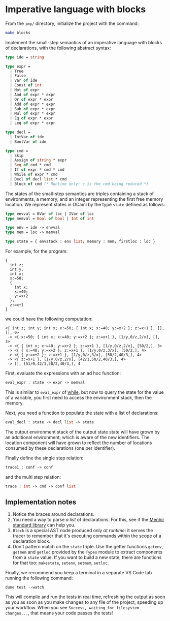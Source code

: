 # Imperative language with blocks

From the `imp/` directory, initialize the project with the command:
```sh
make blocks
```

Implement the small-step semantics of an imperative language with blocks of declarations,
with the following abstract syntax:
```ocaml
type ide = string

type expr =
  | True
  | False
  | Var of ide
  | Const of int
  | Not of expr
  | And of expr * expr
  | Or of expr * expr
  | Add of expr * expr
  | Sub of expr * expr
  | Mul of expr * expr
  | Eq of expr * expr
  | Leq of expr * expr

type decl =
  | IntVar of ide
  | BoolVar of ide

type cmd =
  | Skip
  | Assign of string * expr
  | Seq of cmd * cmd
  | If of expr * cmd * cmd
  | While of expr * cmd
  | Decl of decl list * cmd
  | Block of cmd (* Runtime only: c is the cmd being reduced *)
```

The states of the small-step semantics are triples containing
a stack of environments, a memory, and an integer representing the first free memory location.
We represent states in OCaml by the type `state` defined as follows:
```ocaml
type envval = BVar of loc | IVar of loc
type memval = Bool of bool | Int of int

type env = ide -> envval
type mem = loc -> memval

type state = { envstack : env list; memory : mem; firstloc : loc }
```
   
For example, for the program:
```
{
  int z;
  int y;
  int x;
  x:=50;
  {
    int x;
    x:=40;
    y:=x+2
  };
  z:=x+1
}
```
we could have the following computation:
```
<{ int z; int y; int x; x:=50; { int x; x:=40; y:=x+2 }; z:=x+1 }, [], [], 0>
 -> <{ x:=50; { int x; x:=40; y:=x+2 }; z:=x+1 }, [1/y,0/z,2/x], [], 3>
 -> <{ { int x; x:=40; y:=x+2 }; z:=x+1 }, [1/y,0/z,2/x], [50/2,], 3>
 -> <{ { x:=40; y:=x+2 }; z:=x+1 }, [1/y,0/z,3/x], [50/2,], 4>
 -> <{ { y:=x+2 }; z:=x+1 }, [1/y,0/z,3/x], [50/2,40/3,], 4>
 -> <{ z:=x+1 }, [1/y,0/z,2/x], [42/1,50/2,40/3,], 4>
 -> [], [51/0,42/1,50/2,40/3,], 4
 ```

First, evaluate the expressions with an ad hoc function:
```ocaml
eval_expr : state -> expr -> memval
```
This is similar to `eval_expr` of [while](../while/), but now to query the state for the value of a variable, you first need to access the environment stack, then the memory.

Next, you need a function to populate the state with a list of declarations:
```ocaml
eval_decl : state -> decl list -> state
```
The output environment stack of the output state state will have grown by an additional environment, which is aware of the new identifiers. The location component will have grown to reflect the number of locations consumed by these declarations (one per identifier).

Finally define the single step relation:
```ocaml
trace1 : conf -> conf
```
and the multi step relation:
```ocaml
trace : int -> cmd -> conf list
```

## Implementation notes

1. Notice the braces around declarations.
1. You need a way to parse *a list* of declarations. For this, see if the [Menhir standard library](https://cambium.inria.fr/~fpottier/menhir/manual.html#sec38) can help you.
1. `Block` is a special AST node produced only *at runtime*: it serves the tracer to remember that it's executing commands within the scope of a declaration block.
1. Don't pattern match on the `state` triple. Use the getter functions `getenv`, `getmem` and `getloc` provided by the `Types` module to extract components from a `state` value. If you want to build a new state, there are functions for that too: `makestate`, `setenv`, `setmem`, `setloc`.

Finally, we recommend you keep a terminal in a separate VS Code tab running the following command:
```
dune test --watch
```
This will compile and run the tests in real time, refreshing the output as soon as you as soon as you make changes to any file of the project, speeding up your workflow. When you see `Success, waiting for filesystem changes...`, that means your code passes the tests!